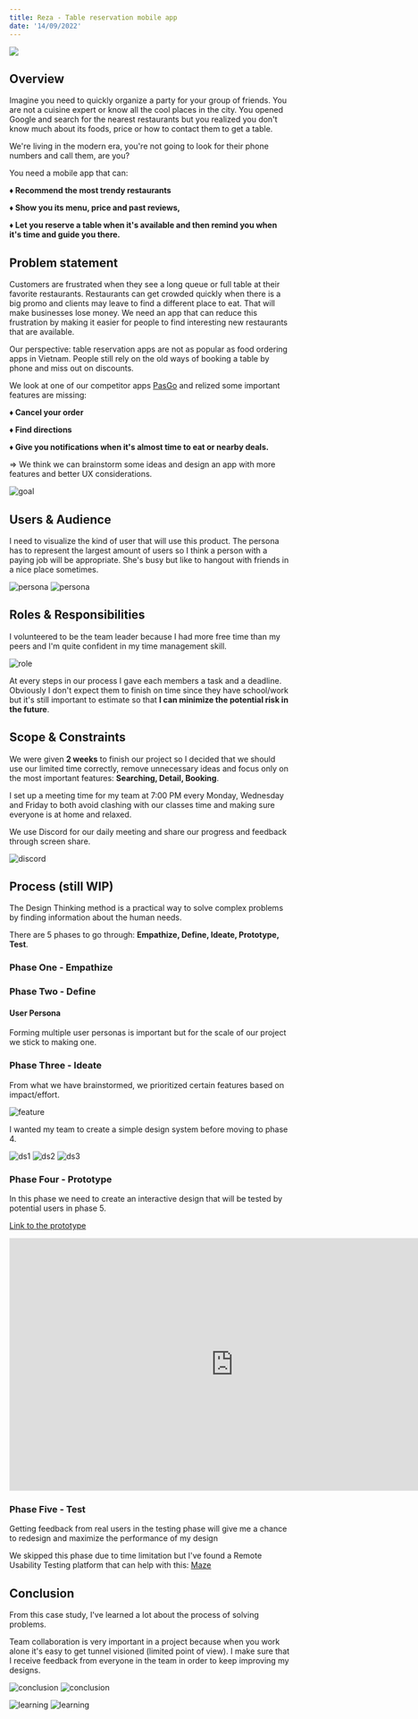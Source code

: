 ```yaml
---
title: Reza - Table reservation mobile app
date: '14/09/2022'
---
```


<script>

	import thumbnail from '$lib/assets/images/project/reza/reza-thumbnail.png';
    import discord from '$lib/assets/images/project/reza/discord.png';
    import feature from '$lib/assets/images/project/reza/feature.png';
    import role from '$lib/assets/images/project/reza/role.png';
    import goal from '$lib/assets/images/project/reza/goal.png';

    import userResearch from '$lib/assets/images/project/reza/userResearch.png';

    import persona from '$lib/assets/images/project/reza/persona.png';

    import c1 from '$lib/assets/images/project/reza/c1.png';
    import c2 from '$lib/assets/images/project/reza/c2.png';
    import l1 from '$lib/assets/images/project/reza/l1.png';
    import l2 from '$lib/assets/images/project/reza/l2.png';

    import ds1 from '$lib/assets/images/project/reza/ds1.png';
    import ds2 from '$lib/assets/images/project/reza/ds2.png';
    import ds3 from '$lib/assets/images/project/reza/ds3.png';


</script>

![]({thumbnail})

## Overview

Imagine you need to quickly organize a party for your group of friends. You are not a cuisine expert or know all the cool places in the city. You opened Google and search for the nearest restaurants but you realized you don't know much about its foods, price or how to contact them to get a table.

We're living in the modern era, you're not going to look for their phone numbers and call them, are you?

You need a mobile app that can:

<strong>

♦ Recommend the most trendy restaurants

♦ Show you its menu, price and past reviews,

♦ Let you reserve a table when it's available and then remind you when it's time and guide you there.

</strong>

## Problem statement

Customers are frustrated when they see a long queue or full table at their favorite restaurants. Restaurants can get crowded quickly when there is a big promo and clients may leave to find a different place to eat. That will make businesses lose money. We need an app that can reduce this frustration by making it easier for people to find interesting new restaurants that are available.

Our perspective: table reservation apps are not as popular as food ordering apps in Vietnam. People still rely on the old ways of booking a table by phone and miss out on discounts.

We look at one of our competitor apps [PasGo](https://pasgo.vn) and relized some important features are missing:

<strong>

♦ Cancel your order

♦ Find directions

♦ Give you notifications when it's almost time to eat or nearby deals.

</strong>

=> We think we can brainstorm some ideas and design an app with more features and better UX considerations.

![goal]({goal})

## Users & Audience

I need to visualize the kind of user that will use this product. The persona has to represent the largest amount of users so I think a person with a paying job will be appropriate. She's busy but like to hangout with friends in a nice place sometimes.

![persona]({userResearch})
![persona]({persona})

## Roles & Responsibilities

I volunteered to be the team leader because I had more free time than my peers and I'm quite confident in my time management skill.

![role]({role})

At every steps in our process I gave each members a task and a deadline. Obviously I don't expect them to finish on time since they have school/work but it's still important to estimate so that **I can minimize the potential risk in the future**.

## Scope & Constraints

We were given **2 weeks** to finish our project so I decided that we should use our limited time correctly, remove unnecessary ideas and focus only on the most important features: **Searching, Detail, Booking**.

I set up a meeting time for my team at 7:00 PM every Monday, Wednesday and Friday to both avoid clashing with our classes time and making sure everyone is at home and relaxed.

We use Discord for our daily meeting and share our progress and feedback through screen share.

![discord]({discord})

## Process (still WIP)

The Design Thinking method is a practical way to solve complex problems by finding information about the human needs.

There are 5 phases to go through: **Empathize, Define, Ideate, Prototype, Test**.

### Phase One - Empathize

### Phase Two - Define

#### User Persona

Forming multiple user personas is important but for the scale of our project we stick to making one.

### Phase Three - Ideate

From what we have brainstormed, we prioritized certain features based on impact/effort.

![feature]({feature})

I wanted my team to create a simple design system before moving to phase 4.

![ds1]({ds1})
![ds2]({ds2})
![ds3]({ds3})

### Phase Four - Prototype

In this phase we need to create an interactive design that will be tested by potential users in phase 5.

[Link to the prototype](https://www.figma.com/proto/owUrwidb8hZbdmruKhMtyS/REZA%3A-Restaurant-Reservation-App?page-id=2%3A9&node-id=275%3A5365&viewport=549%2C-598%2C0.24&scaling=scale-down&starting-point-node-id=275%3A5365)

<iframe style="border: 1px solid rgba(0, 0, 0, 0.1);" width="800" height="450" src="https://www.figma.com/embed?embed_host=share&url=https%3A%2F%2Fwww.figma.com%2Fproto%2FowUrwidb8hZbdmruKhMtyS%2FREZA%253A-Restaurant-Reservation-App%3Fpage-id%3D2%253A9%26node-id%3D275%253A5365%26viewport%3D549%252C-598%252C0.24%26scaling%3Dscale-down%26starting-point-node-id%3D275%253A5365" allowfullscreen></iframe>

### Phase Five - Test

Getting feedback from real users in the testing phase will give me a chance to redesign and maximize the performance of my design

We skipped this phase due to time limitation but I've found a Remote Usability Testing platform that can help with this: [Maze](https://maze.co/)

## Conclusion

From this case study, I've learned a lot about the process of solving problems.

Team collaboration is very important in a project because when you work alone it's easy to get tunnel visioned (limited point of view). I make sure that I receive feedback from everyone in the team in order to keep improving my designs.

![conclusion]({c1})
![conclusion]({c2})

![learning]({l1})
![learning]({l2})
